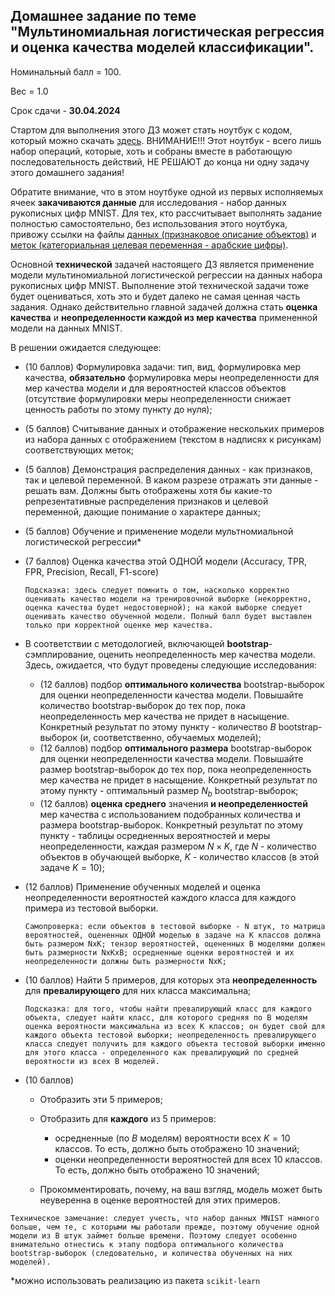 ## Домашнее задание по теме "Мультиномиальная логистическая регрессия и оценка качества моделей классификации".

Номинальный балл = 100.

Вес = 1.0

Срок сдачи - **30.04.2024**



Стартом для выполнения этого ДЗ может стать ноутбук с кодом, который можно скачать [здесь](https://github.com/mkrinitskiy/ML4ES1-F2023-S2024/blob/master/HW06/HW06.ipynb). ВНИМАНИЕ!!! Этот ноутбук - всего лишь набор операций, которые, хоть и собраны вместе в работающую последовательность действий, НЕ РЕШАЮТ до конца ни одну задачу этого домашнего задания!

Обратите внимание, что в этом ноутбуке одной из первых исполняемых ячеек **закачиваются данные** для исследования - набор данных рукописных цифр MNIST. Для тех, кто рассчитывает выполнять задание полностью самостоятельно, без использования этого ноутбука, привожу ссылки на файлы [данных (признаковое описание объектов)](https://ml4es.ru/links/mnist-data) и [меток (категориальная целевая переменная - арабские цифры)](https://ml4es.ru/links/mnist-labels).

Основной **технической** задачей настоящего ДЗ является применение модели мультиномиальной логистической регрессии на данных набора рукописных цифр MNIST. Выполнение этой технической задачи тоже будет оцениваться, хоть это и будет далеко не самая ценная часть задания. Однако действительно главной задачей должна стать **оценка качества** и **неопределенности каждой из мер качества** примененной модели на данных MNIST.

В решении ожидается следующее:

- (10 баллов) Формулировка задачи: тип, вид, формулировка мер качества, **обязательно** формулировка меры неопределенности для мер качества модели и для вероятностей классов объектов (отсутствие формулировки меры неопределенности снижает ценность работы по этому пункту до нуля);

- (5 баллов) Считывание данных и отображение нескольких примеров из набора данных с отображением (текстом в надписях к рисункам) соответствующих меток;

- (5 баллов) Демонстрация распределения данных - как признаков, так и целевой переменной. В каком разрезе отражать эти данные - решать вам. Должны быть отображены хотя бы какие-то репрезентативные распределения признаков и целевой переменной, дающие понимание о характере данных;

- (5 баллов) Обучение и применение модели мультномиальной логистической регрессии*

- (7 баллов) Оценка качества этой ОДНОЙ модели (Accuracy, TPR, FPR, Precision, Recall, F1-score)

  `Подсказка: здесь следует помнить о том, насколько корректно оценивать качество модели на тренировочной выборке (некорректно, оценка качества будет недостоверной); на какой выборке следует оценивать качество обученной модели. Полный балл будет выставлен только при корректной оценке мер качества.`

- В соответствии с методологией, включающей **bootstrap**-сэмплирование, оценить неопределенность мер качества модели. Здесь, ожидается, что будут проведены следующие исследования:
  - (12 баллов) подбор **оптимального количества** bootstrap-выборок для оценки неопределенности качества модели. Повышайте количество bootstrap-выборок до тех пор, пока неопределенность мер качества не придет в насыщение. Конкретный результат по этому пункту - количество $B$ bootstrap-выборок (и, соответственно, обучаемых моделей);
  - (12 баллов) подбор **оптимального размера** bootstrap-выборок для оценки неопределенности качества модели. Повышайте размер bootstrap-выборок до тех пор, пока неопределенность мер качества не придет в насыщение. Конкретный результат по этому пункту - оптимальный размер $N_b$ bootstrap-выборок;
  - (12 баллов) **оценка среднего** значения **и неопределенностей** мер качества с использованием подобранных количества и размера bootstrap-выборок. Конкретный результат по этому пункту - таблицы осредненных вероятностей и меры неопределенности, каждая размером $N\times K$, где $N$ - количество объектов в обучающей выборке, $K$ - количество классов (в этой задаче $K=10$);

- (12 баллов) Применение обученных моделей и оценка неопределенности вероятностей каждого класса для каждого примера из тестовой выборки.

  `Самопроверка: если объектов в тестовой выборке - N штук, то матрица вероятностей, оцененных ОДНОЙ моделью в задаче на K классов должна быть размером NxK; тензор вероятностей, оцененных B моделями должен быть размерности NxKxB; осредненные оценки вероятностей и их неопределенности должны быть размерности NxK;`

- (10 баллов) Найти 5 примеров, для которых эта **неопределенность** для **превалирующего** для них класса максимальна;

  `Подсказка: для того, чтобы найти превалирующий класс для каждого объекта, следует найти класс, для которого средняя по B моделям оценка вероятности максимальна из всех K классов; он будет свой для каждого объекта тестовой выборки; неопределенность превалирующего класса следует получить для каждого объекта тестовой выборки именно для этого класса - определенного как превалирующий по средней вероятности из всех B моделей.`

- (10 баллов)

  - Отобразить эти 5 примеров;

  - Отобразить для **каждого** из 5 примеров:
    - осредненные (по $B$ моделям) вероятности всех $K=10$ классов. То есть, должно быть отображено 10 значений;
    - оценки неопределенности вероятностей для всех 10 классов. То есть, должно быть отображено 10 значений;

  - Прокомментировать, почему, на ваш  взгляд, модель может быть неуверенна в оценке вероятностей для этих  примеров.


`Техническое замечание: следует учесть, что набор данных MNIST намного больше, чем те, с которыми мы работали прежде, поэтому обучение одной модели из B штук займет больше времени. Поэтому следует особенно внимательно отнестись к этапу подбора оптимального количества bootstrap-выборок (следовательно, и количества обученных на них моделей). `

*можно использовать реализацию из пакета `scikit-learn`

